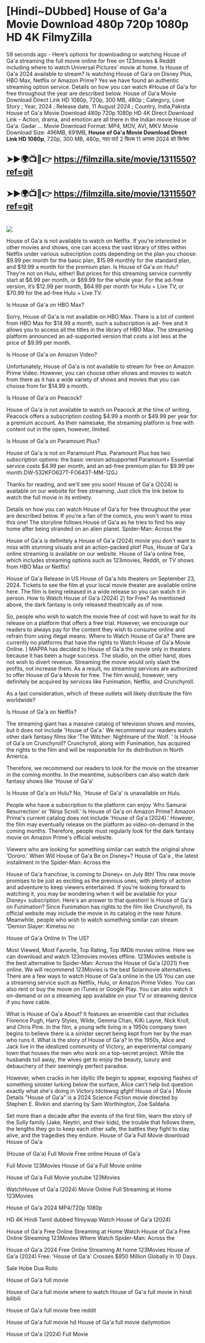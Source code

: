 # [Hindi~DUbbed] House of Ga'a Movie Download 480p 720p 1080p HD 4K FilmyZilla


59 seconds ago - Here’s options for downloading or watching House of Ga'a streaming the full movie online for free on 123movies & Reddit including where to watch Universal Pictures’ movie at home. Is House of Ga'a 2024 available to stream? Is watching House of Ga'a on Disney Plus, HBO Max, Netflix or Amazon Prime? Yes we have found an authentic streaming option service. Details on how you can watch #House of Ga'a for free throughout the year are described below. House of Ga'a Movie Download Direct Link HD 1080p, 720p, 300 MB, 480p ; Category, Love Story ; Year, 2024 ; Release date, 11 August 2024 ; Country, India,Pakista House of Ga'a Movie Download 480p 720p 1080p HD 4K Direct Download Link – Action, drama, and emotion are all there in the Indian movie House of Ga'a. Gadar ...
Movie Download Format: MP4, MOV, AVI, MKV
Movie Download Size: 496MB, 691MB, **House of Ga'a Movie Download Direct Link HD 1080p**, 720p, 300 MB, 480p, गदर पार्ट 2 फिल्म 11 अगस्त 2024 को सिनेमा

## ➤►🌍📺📱👉   https://filmzilla.site/movie/1311550?ref=git

## ➤►🌍📺📱👉   https://filmzilla.site/movie/1311550?ref=git

#

<img src="https://image.tmdb.org/t/p/w780//c3rwwFFVbkyEI6wPtpPd9lvovPW.jpg" />

House of Ga'a is not available to watch on Netflix. If you’re interested in other movies and shows, one can access the vast library of titles within Netflix under various subscription costs depending on the plan you choose: $9.99 per month for the basic plan, $15.99 monthly for the standard plan, and $19.99 a month for the premium plan. Is House of Ga'a on Hulu? They’re not on Hulu, either! But prices for this streaming service currently start at $6.99 per month, or $69.99 for the whole year. For the ad-free version, it’s $12.99 per month, $64.99 per month for Hulu + Live TV, or $70.99 for the ad-free Hulu + Live TV.

Is House of Ga'a on HBO Max?

Sorry, House of Ga'a is not available on HBO Max. There is a lot of content from HBO Max for $14.99 a month, such a subscription is ad- free and it allows you to access all the titles in the library of HBO Max. The streaming platform announced an ad-supported version that costs a lot less at the price of $9.99 per month.

Is House of Ga'a on Amazon Video?

Unfortunately, House of Ga'a is not available to stream for free on Amazon Prime Video. However, you can choose other shows and movies to watch from there as it has a wide variety of shows and movies that you can choose from for $14.99 a month.

Is House of Ga'a on Peacock?

House of Ga'a is not available to watch on Peacock at the time of writing. Peacock offers a subscription costing $4.99 a month or $49.99 per year for a premium account. As their namesake, the streaming platform is free with content out in the open, however, limited.

Is House of Ga'a on Paramount Plus?

House of Ga'a is not on Paramount Plus. Paramount Plus has two subscription options: the basic version adsupported Paramount+ Essential service costs $4.99 per month, and an ad-free premium plan for $9.99 per month.DW-532KFO627T-FO643T-MM-120J

Thanks for reading, and we'll see you soon! House of Ga'a (2024) is available on our website for free streaming. Just click the link below to watch the full movie in its entirety.

Details on how you can watch House of Ga'a for free throughout the year are described below. If you're a fan of the comics, you won't want to miss this one! The storyline follows House of Ga'a as he tries to find his way home after being stranded on an alien planet. Spider-Man: Across the

House of Ga'a is definitely a House of Ga'a (2024) movie you don't want to miss with stunning visuals and an action-packed plot! Plus, House of Ga'a online streaming is available on our website. House of Ga'a online free, which includes streaming options such as 123movies, Reddit, or TV shows from HBO Max or Netflix!

House of Ga'a Release in US House of Ga'a hits theaters on September 23, 2024. Tickets to see the film at your local movie theater are available online here. The film is being released in a wide release so you can watch it in person. How to Watch House of Ga'a (2024) 2) for Free? As mentioned above, the dark fantasy is only released theatrically as of now.

So, people who wish to watch the movie free of cost will have to wait for its release on a platform that offers a free trial. However, we encourage our readers to always pay for the content they wish to consume online and refrain from using illegal means. Where to Watch House of Ga'a? There are currently no platforms that have the rights to Watch House of Ga'a Movie Online. ) MAPPA has decided to House of Ga'a the movie only in theaters because it has been a huge success. The studio, on the other hand, does not wish to divert revenue. Streaming the movie would only slash the profits, not increase them. As a result, no streaming services are authorized to offer House of Ga'a Movie for free. The film would, however, very definitely be acquired by services like Funimation, Netflix, and Crunchyroll.

As a last consideration, which of these outlets will likely distribute the film worldwide?

Is House of Ga'a on Netflix?

The streaming giant has a massive catalog of television shows and movies, but it does not include 'House of Ga'a.' We recommend our readers watch other dark fantasy films like 'The Witcher: Nightmare of the Wolf. ' Is House of Ga'a on Crunchyroll? Crunchyroll, along with Funimation, has acquired the rights to the film and will be responsible for its distribution in North America.

Therefore, we recommend our readers to look for the movie on the streamer in the coming months. In the meantime, subscribers can also watch dark fantasy shows like 'House of Ga'a'

Is House of Ga'a on Hulu? No, 'House of Ga'a' is unavailable on Hulu.

People who have a subscription to the platform can enjoy 'Afro Samurai Resurrection' or 'Ninja Scroll.' Is House of Ga'a on Amazon Prime? Amazon Prime's current catalog does not include 'House of Ga'a (2024).' However, the film may eventually release on the platform as video-on-demand in the coming months. Therefore, people must regularly look for the dark fantasy movie on Amazon Prime's official website.

Viewers who are looking for something similar can watch the original show 'Dororo.' When Will House of Ga'a Be on Disney+? House of Ga'a , the latest installment in the Spider-Man: Across the

House of Ga'a franchise, is coming to Disney+ on July 8th! This new movie promises to be just as exciting as the previous ones, with plenty of action and adventure to keep viewers entertained. If you're looking forward to watching it, you may be wondering when it will be available for your Disney+ subscription. Here's an answer to that question! Is House of Ga'a on Funimation? Since Funimation has rights to the film like Crunchyroll, its official website may include the movie in its catalog in the near future. Meanwhile, people who wish to watch something similar can stream 'Demon Slayer: Kimetsu no

House of Ga'a Online In The US?

Most Viewed, Most Favorite, Top Rating, Top IMDb movies online. Here we can download and watch 123movies movies offline. 123Movies website is the best alternative to Spider-Man: Across the House of Ga'a (2021) free online. We will recommend 123Movies is the best Solarmovie alternatives. There are a few ways to watch House of Ga'a online in the US You can use a streaming service such as Netflix, Hulu, or Amazon Prime Video. You can also rent or buy the movie on iTunes or Google Play. You can also watch it on-demand or on a streaming app available on your TV or streaming device if you have cable.

What is House of Ga'a About? It features an ensemble cast that includes Florence Pugh, Harry Styles, Wilde, Gemma Chan, KiKi Layne, Nick Kroll, and Chris Pine. In the film, a young wife living in a 1950s company town begins to believe there is a sinister secret being kept from her by the man who runs it. What is the story of House of Ga'a? In the 1950s, Alice and Jack live in the idealized community of Victory, an experimental company town that houses the men who work on a top-secret project. While the husbands toil away, the wives get to enjoy the beauty, luxury and debauchery of their seemingly perfect paradise.

However, when cracks in her idyllic life begin to appear, exposing flashes of something sinister lurking below the surface, Alice can't help but question exactly what she's doing in Victory.tdctewsg gfghf House of Ga'a | Movie Details "House of Ga'a" is a 2024 Science Fiction movie directed by Stephen E. Rivkin and starring by Sam Worthington, Zoe Saldaña.

Set more than a decade after the events of the first film, learn the story of the Sully family (Jake, Neytiri, and their kids), the trouble that follows them, the lengths they go to keep each other safe, the battles they fight to stay alive, and the tragedies they endure. House of Ga'a Full Movie download House of Ga'a

(House of Ga'a) Full Movie Free online House of Ga'a

Full Movie 123Movies House of Ga'a Full Movie online

House of Ga'a Full Movie youtube 123Movies

WatchHouse of Ga'a (2024) Movie Online Full Streaming at Home 123Movies

House of Ga'a 2024 MP4/720p 1080p

HD 4K Hindi Tamil dubbed filmywap Watch House of Ga'a (2024)

House of Ga'a Free Online Streaming at Home Watch House of Ga'a Free Online Streaming 123Movies Where Watch Spider-Man: Across the

House of Ga'a 2024 Free Online Streaming At home 123Movies House of Ga'a (2024) Free: 'House of Ga'a' Crosses $850 Million Globally in 10 Days.

Sale Hobe Dua Roilo

House of Ga'a full movie

House of Ga'a full movie where to watch House of Ga'a full movie in hindi bilibili

House of Ga'a full movie free reddit

House of Ga'a full movie hd House of Ga'a full movie dailymotion

House of Ga'a (2024) Full Movie